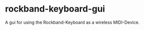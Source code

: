 rockband-keyboard-gui
=====================

A gui for using the Rockband-Keyboard as a wireless MIDI-Device.
